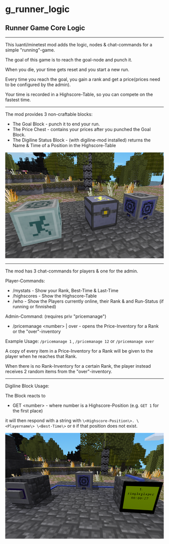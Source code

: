 # g_runner_logic
 ## Runner Game Core Logic
 -------------

 This luanti/minetest mod adds the logic, nodes & chat-commands for a simple "running"-game.
 
 The goal of this game is to reach the goal-node and punch it.
 
 When you die, your time gets reset and you start a new run.
 
 Every time you reach the goal, you gain a rank and get a price(prices need to be configured by the admin).
 
 Your time is recorded in a Highscore-Table, so you can compete on the fastest time.
 
 -------------
 
 The mod provides 3 non-craftable blocks:
 
 + The Goal Block				-	punch it to end your run.
 + The Price Chest				-	contains your prices after you punched the Goal Block.
 + The Digiline Status Block	-	(with digiline-mod installed) returns the Name & Time of a Position in the Highscore-Table
 
 ![The Nodes](screenshots/nodes.png)

--------------

The mod has 3 chat-commands for players & one for the admin.

Player-Commands:

+ /mystats 						-	Show your Rank, Best-Time & Last-Time 
+ /highscores					-	Show the Highscore-Table
+ /who							-	Show the Players currently online, their Rank & and Run-Status (if running or finnished)

Admin-Command:	(requires priv "pricemanage")

+ /pricemanage \<number\> | over	-	opens the Price-Inventory for a Rank or the "over"-inventory

Example Usage: `/pricemanage 1` , `/pricemanage 12` or `/pricemanage over`
 
A copy of every item in a Price-Inventory for a Rank will be given to the player when he reaches that Rank.

When there is no Rank-Inventory for a certain Rank, the player instead receives 2 random items from the "over"-inventory.

------------- 

Digiline Block Usage:

The Block reacts to 
+ GET \<number\>		-	where number is a Highscore-Position (e.g. `GET 1` for the first place) 

it will then respond with a string with `\<Highscore-Position\>. \<Playername\> \<Best-Time\>` or `0` if that position does not exist.

![The Digiline](screenshots/digiline-node.png)